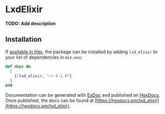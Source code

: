 # LxdElixir

**TODO: Add description**

## Installation

If [available in Hex](https://hex.pm/docs/publish), the package can be installed
by adding `lxd_elixir` to your list of dependencies in `mix.exs`:

```elixir
def deps do
  [
    {:lxd_elixir, "~> 0.1.0"}
  ]
end
```

Documentation can be generated with [ExDoc](https://github.com/elixir-lang/ex_doc)
and published on [HexDocs](https://hexdocs.pm). Once published, the docs can
be found at [https://hexdocs.pm/lxd_elixir](https://hexdocs.pm/lxd_elixir).
